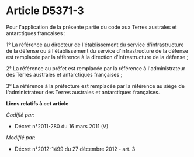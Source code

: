 # Article D5371-3

Pour l'application de la présente partie du code aux Terres australes et antarctiques françaises : 

1° La référence au         directeur de l'établissement du service d'infrastructure de la défense ou à l'établissement du
service d'infrastructure de la défense est remplacée par la référence à la direction d'infrastructure de la défense ; 

2° La référence au préfet est remplacée par la référence à l'administrateur des Terres australes et antarctiques
françaises ; 

3° La référence à la préfecture est remplacée par la référence au siège de l'administrateur des Terres australes et
antarctiques françaises.

**Liens relatifs à cet article**

_Codifié par_:

  - Décret n°2011-280 du 16 mars 2011 (V)

_Modifié par_:

  - Décret n°2012-1499 du 27 décembre 2012 - art. 3
